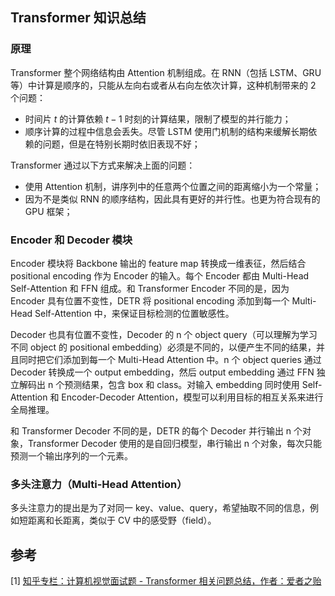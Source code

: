 ## Transformer 知识总结

### 原理

Transformer 整个网络结构由 Attention 机制组成。在 RNN（包括 LSTM、GRU 等）中计算是顺序的，只能从左向右或者从右向左依次计算，这种机制带来的 2 个问题：

- 时间片 $t$ 的计算依赖 $t-1$ 时刻的计算结果，限制了模型的并行能力；
- 顺序计算的过程中信息会丢失。尽管 LSTM 使用门机制的结构来缓解长期依赖的问题，但是在特别长期时依旧表现不好；

Transformer 通过以下方式来解决上面的问题：

- 使用 Attention 机制，讲序列中的任意两个位置之间的距离缩小为一个常量；
- 因为不是类似 RNN 的顺序结构，因此具有更好的并行性。也更为符合现有的 GPU 框架；

### Encoder 和 Decoder 模块

Encoder 模块将 Backbone 输出的 feature map 转换成一维表征，然后结合 positional encoding 作为 Encoder 的输入。每个 Encoder 都由 Multi-Head Self-Attention 和 FFN 组成。和 Transformer Encoder 不同的是，因为 Encoder 具有位置不变性，DETR 将 positional encoding 添加到每一个 Multi-Head Self-Attention 中，来保证目标检测的位置敏感性。

Decoder 也具有位置不变性，Decoder 的 n 个 object query（可以理解为学习不同 object 的 positional embedding）必须是不同的，以便产生不同的结果，并且同时把它们添加到每一个 Multi-Head Attention 中。n 个 object queries 通过 Decoder 转换成一个 output embedding，然后 output embedding 通过 FFN 独立解码出 n 个预测结果，包含 box 和 class。对输入 embedding 同时使用 Self-Attention 和 Encoder-Decoder Attention，模型可以利用目标的相互关系来进行全局推理。

和 Transformer Decoder 不同的是，DETR 的每个 Decoder 并行输出 n 个对象，Transformer Decoder 使用的是自回归模型，串行输出 n 个对象，每次只能预测一个输出序列的一个元素。

### 多头注意力（Multi-Head Attention）

多头注意力的提出是为了对同一 key、value、query，希望抽取不同的信息，例如短距离和长距离，类似于 CV 中的感受野（field）。

## 参考

[1] [知乎专栏：计算机视觉面试题 - Transformer 相关问题总结，作者：爱者之贻](https://zhuanlan.zhihu.com/p/554814230)
